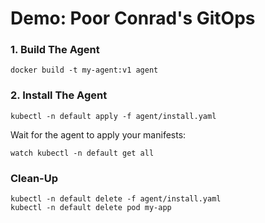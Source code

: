 # Demo: Poor Conrad's GitOps

### 1. Build The Agent

```
docker build -t my-agent:v1 agent
```

### 2. Install The Agent

```
kubectl -n default apply -f agent/install.yaml
```

Wait for the agent to apply your manifests:

```
watch kubectl -n default get all
```

<!--
### Publish Agent

```
docker tag my-agent:v1 alexcollinsintuit/agent:v1
docker push alexcollinsintuit/agent:v1
```
-->

### Clean-Up

```
kubectl -n default delete -f agent/install.yaml
kubectl -n default delete pod my-app
```
